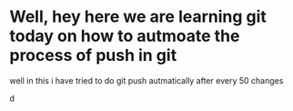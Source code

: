 <h1>Well, hey here we are learning git today on how to autmoate the process of push in git</h1>

<p>well in this i have tried to do git push autmatically after every 50 changes</p>
<p>d</p>